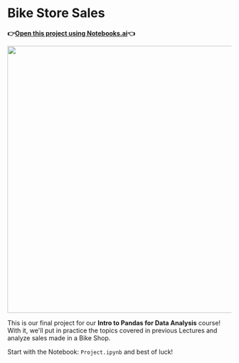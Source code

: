 # Bike Store Sales

**👉[Open this project using Notebooks.ai](https://notebooks.ai/clone/gh/ine-rmotr-projects/PDA-bike-store-sales)👈**

<p align="center">
  <img width="600px" src="https://user-images.githubusercontent.com/7065401/58563302-42466a80-8201-11e9-9948-b3e9f88a5662.jpg">
</p>

This is our final project for our **Intro to Pandas for Data Analysis** course! With it, we'll put in practice the topics covered in previous Lectures and analyze sales made in a Bike Shop.

Start with the Notebook: `Project.ipynb` and best of luck!